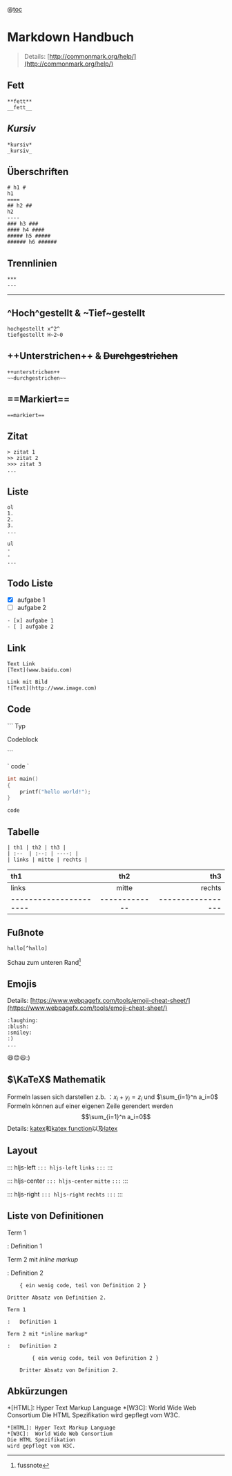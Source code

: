 @[toc](Catalog)

Markdown Handbuch
===
> Details: [http://commonmark.org/help/](http://commonmark.org/help/)

## **Fett**
```
**fett**
__fett__
```
## *Kursiv*
```
*kursiv*
_kursiv_
```
## Überschriften
```
# h1 #
h1
====
## h2 ##
h2
----
### h3 ###
#### h4 ####
##### h5 #####
###### h6 ######
```
## Trennlinien
```
***
---
```
****
## ^Hoch^gestellt & ~Tief~gestellt
```
hochgestellt x^2^
tiefgestellt H~2~0
```
## ++Unterstrichen++ & ~~Durchgestrichen~~
```
++unterstrichen++
~~durchgestrichen~~
```
## ==Markiert==
```
==markiert==
```
## Zitat

```
> zitat 1
>> zitat 2
>>> zitat 3
...
```

## Liste
```
ol
1.
2.
3.
...

ul
-
-
...
```

## Todo Liste

- [x] aufgabe 1
- [ ] aufgabe 2

```
- [x] aufgabe 1
- [ ] aufgabe 2
```

## Link
```
Text Link
[Text](www.baidu.com)

Link mit Bild
![Text](http://www.image.com)
```
## Code
\``` Typ

Codeblock

\```

\` code \`

```c++
int main()
{
    printf("hello world!");
}
```
`code`

## Tabelle
```
| th1 | th2 | th3 |
| :--  | :--: | ----: |
| links | mitte | rechts |
```
| th1 | th2 | th3 |
| :--  | :--: | ----: |
| links | mitte | rechts |
| ---------------------- | ------------- | ----------------- |
## Fußnote
```
hallo[^hallo]
```

Schau zum unteren Rand[^hallo]

[^hallo]: fussnote

## Emojis
Details: [https://www.webpagefx.com/tools/emoji-cheat-sheet/](https://www.webpagefx.com/tools/emoji-cheat-sheet/)
```
:laughing:
:blush:
:smiley:
:)
...
```
:laughing::blush::smiley::)

## $\KaTeX$ Mathematik

Formeln lassen sich darstellen z.b. ：$x_i + y_i = z_i$ und $\sum_{i=1}^n a_i=0$
Formeln können auf einer eigenen Zeile gerendert werden
$$\sum_{i=1}^n a_i=0$$
Details: [katex](http://www.intmath.com/cg5/katex-mathjax-comparison.php)和[katex function](https://github.com/Khan/KaTeX/wiki/Function-Support-in-KaTeX)以及[latex](https://math.meta.stackexchange.com/questions/5020/mathjax-basic-tutorial-and-quick-reference)

## Layout

::: hljs-left
`::: hljs-left`
`links`
`:::`
:::

::: hljs-center
`::: hljs-center`
`mitte`
`:::`
:::

::: hljs-right
`::: hljs-right`
`rechts`
`:::`
:::

## Liste von Definitionen

Term 1

:   Definition 1

Term 2 mit *inline markup*

:   Definition 2

        { ein wenig code, teil von Definition 2 }

    Dritter Absatz von Definition 2.

```
Term 1

:   Definition 1

Term 2 mit *inline markup*

:   Definition 2

        { ein wenig code, teil von Definition 2 }

    Dritter Absatz von Definition 2.

```

## Abkürzungen
*[HTML]: Hyper Text Markup Language
*[W3C]:  World Wide Web Consortium
Die HTML Spezifikation
wird gepflegt vom W3C.
```
*[HTML]: Hyper Text Markup Language
*[W3C]:  World Wide Web Consortium
Die HTML Spezifikation
wird gepflegt vom W3C.
```

